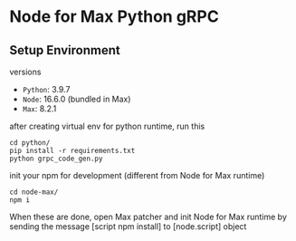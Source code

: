 # Node for Max Python gRPC

## Setup Environment

versions

- `Python`: 3.9.7
- `Node`: 16.6.0 (bundled in Max)
- `Max`: 8.2.1

after creating virtual env for python runtime, run this

```shell
cd python/
pip install -r requirements.txt
python grpc_code_gen.py
```

init your npm for development (different from Node for Max runtime)

```shell
cd node-max/
npm i
```

When these are done, open Max patcher and init Node for Max runtime by sending the message [script npm install] to [node.script] object
